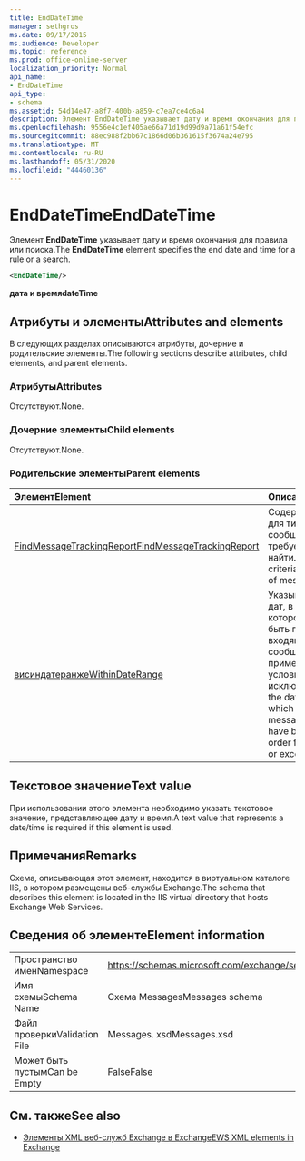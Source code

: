 ```yaml
---
title: EndDateTime
manager: sethgros
ms.date: 09/17/2015
ms.audience: Developer
ms.topic: reference
ms.prod: office-online-server
localization_priority: Normal
api_name:
- EndDateTime
api_type:
- schema
ms.assetid: 54d14e47-a8f7-400b-a859-c7ea7ce4c6a4
description: Элемент EndDateTime указывает дату и время окончания для правила или поиска.
ms.openlocfilehash: 9556e4c1ef405ae66a71d19d99d9a71a61f54efc
ms.sourcegitcommit: 88ec988f2bb67c1866d06b361615f3674a24e795
ms.translationtype: MT
ms.contentlocale: ru-RU
ms.lasthandoff: 05/31/2020
ms.locfileid: "44460136"
---
```

# <a name="enddatetime"></a><span data-ttu-id="88c3b-103">EndDateTime</span><span class="sxs-lookup"><span data-stu-id="88c3b-103">EndDateTime</span></span>

<span data-ttu-id="88c3b-104">Элемент **EndDateTime** указывает дату и время окончания для правила или поиска.</span><span class="sxs-lookup"><span data-stu-id="88c3b-104">The **EndDateTime** element specifies the end date and time for a rule or a search.</span></span> 
  
```XML
<EndDateTime/>
```

 <span data-ttu-id="88c3b-105">**дата и время**</span><span class="sxs-lookup"><span data-stu-id="88c3b-105">**dateTime**</span></span>
## <a name="attributes-and-elements"></a><span data-ttu-id="88c3b-106">Атрибуты и элементы</span><span class="sxs-lookup"><span data-stu-id="88c3b-106">Attributes and elements</span></span>

<span data-ttu-id="88c3b-107">В следующих разделах описываются атрибуты, дочерние и родительские элементы.</span><span class="sxs-lookup"><span data-stu-id="88c3b-107">The following sections describe attributes, child elements, and parent elements.</span></span>
  
### <a name="attributes"></a><span data-ttu-id="88c3b-108">Атрибуты</span><span class="sxs-lookup"><span data-stu-id="88c3b-108">Attributes</span></span>

<span data-ttu-id="88c3b-109">Отсутствуют.</span><span class="sxs-lookup"><span data-stu-id="88c3b-109">None.</span></span>
  
### <a name="child-elements"></a><span data-ttu-id="88c3b-110">Дочерние элементы</span><span class="sxs-lookup"><span data-stu-id="88c3b-110">Child elements</span></span>

<span data-ttu-id="88c3b-111">Отсутствуют.</span><span class="sxs-lookup"><span data-stu-id="88c3b-111">None.</span></span>
  
### <a name="parent-elements"></a><span data-ttu-id="88c3b-112">Родительские элементы</span><span class="sxs-lookup"><span data-stu-id="88c3b-112">Parent elements</span></span>

|<span data-ttu-id="88c3b-113">**Элемент**</span><span class="sxs-lookup"><span data-stu-id="88c3b-113">**Element**</span></span>|<span data-ttu-id="88c3b-114">**Описание**</span><span class="sxs-lookup"><span data-stu-id="88c3b-114">**Description**</span></span>|
|:-----|:-----|
|[<span data-ttu-id="88c3b-115">FindMessageTrackingReport</span><span class="sxs-lookup"><span data-stu-id="88c3b-115">FindMessageTrackingReport</span></span>](findmessagetrackingreport.md) <br/> |<span data-ttu-id="88c3b-116">Содержит условия для типов сообщений, которые требуется найти.</span><span class="sxs-lookup"><span data-stu-id="88c3b-116">Contains criteria for the types of messages to find.</span></span>  <br/> |
|[<span data-ttu-id="88c3b-117">висиндатеранже</span><span class="sxs-lookup"><span data-stu-id="88c3b-117">WithinDateRange</span></span>](withindaterange.md) <br/> |<span data-ttu-id="88c3b-118">Указывает диапазон дат, в течение которого должны быть получены входящие сообщения, чтобы применялось условие или исключение.</span><span class="sxs-lookup"><span data-stu-id="88c3b-118">Specifies the date range within which incoming messages have to have been received in order for the condition or exception to apply.</span></span>  <br/> |
   
## <a name="text-value"></a><span data-ttu-id="88c3b-119">Текстовое значение</span><span class="sxs-lookup"><span data-stu-id="88c3b-119">Text value</span></span>

<span data-ttu-id="88c3b-120">При использовании этого элемента необходимо указать текстовое значение, представляющее дату и время.</span><span class="sxs-lookup"><span data-stu-id="88c3b-120">A text value that represents a date/time is required if this element is used.</span></span>
  
## <a name="remarks"></a><span data-ttu-id="88c3b-121">Примечания</span><span class="sxs-lookup"><span data-stu-id="88c3b-121">Remarks</span></span>

<span data-ttu-id="88c3b-122">Схема, описывающая этот элемент, находится в виртуальном каталоге IIS, в котором размещены веб-службы Exchange.</span><span class="sxs-lookup"><span data-stu-id="88c3b-122">The schema that describes this element is located in the IIS virtual directory that hosts Exchange Web Services.</span></span>
  
## <a name="element-information"></a><span data-ttu-id="88c3b-123">Сведения об элементе</span><span class="sxs-lookup"><span data-stu-id="88c3b-123">Element information</span></span>

|||
|:-----|:-----|
|<span data-ttu-id="88c3b-124">Пространство имен</span><span class="sxs-lookup"><span data-stu-id="88c3b-124">Namespace</span></span>  <br/> |https://schemas.microsoft.com/exchange/services/2006/messages  <br/> |
|<span data-ttu-id="88c3b-125">Имя схемы</span><span class="sxs-lookup"><span data-stu-id="88c3b-125">Schema Name</span></span>  <br/> |<span data-ttu-id="88c3b-126">Схема Messages</span><span class="sxs-lookup"><span data-stu-id="88c3b-126">Messages schema</span></span>  <br/> |
|<span data-ttu-id="88c3b-127">Файл проверки</span><span class="sxs-lookup"><span data-stu-id="88c3b-127">Validation File</span></span>  <br/> |<span data-ttu-id="88c3b-128">Messages. xsd</span><span class="sxs-lookup"><span data-stu-id="88c3b-128">Messages.xsd</span></span>  <br/> |
|<span data-ttu-id="88c3b-129">Может быть пустым</span><span class="sxs-lookup"><span data-stu-id="88c3b-129">Can be Empty</span></span>  <br/> |<span data-ttu-id="88c3b-130">False</span><span class="sxs-lookup"><span data-stu-id="88c3b-130">False</span></span>  <br/> |
   
## <a name="see-also"></a><span data-ttu-id="88c3b-131">См. также</span><span class="sxs-lookup"><span data-stu-id="88c3b-131">See also</span></span>



- [<span data-ttu-id="88c3b-132">Элементы XML веб-служб Exchange в Exchange</span><span class="sxs-lookup"><span data-stu-id="88c3b-132">EWS XML elements in Exchange</span></span>](ews-xml-elements-in-exchange.md)

